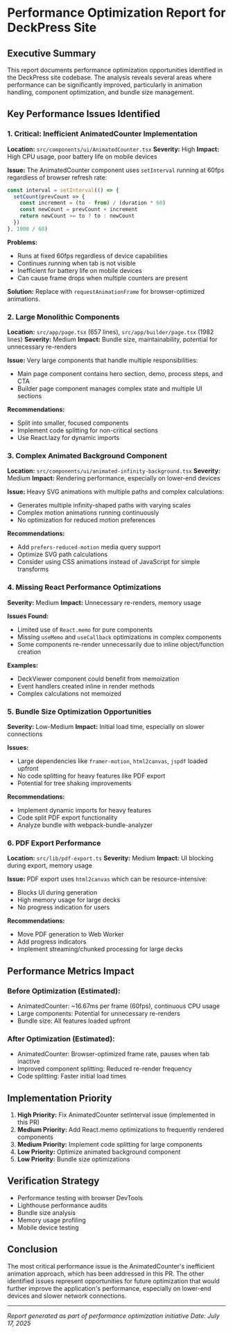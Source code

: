 # Performance Optimization Report for DeckPress Site

## Executive Summary

This report documents performance optimization opportunities identified in the DeckPress site codebase. The analysis reveals several areas where performance can be significantly improved, particularly in animation handling, component optimization, and bundle size management.

## Key Performance Issues Identified

### 1. **Critical: Inefficient AnimatedCounter Implementation**
**Location:** `src/components/ui/AnimatedCounter.tsx`
**Severity:** High
**Impact:** High CPU usage, poor battery life on mobile devices

**Issue:** The AnimatedCounter component uses `setInterval` running at 60fps regardless of browser refresh rate:
```typescript
const interval = setInterval(() => {
  setCount(prevCount => {
    const increment = (to - from) / (duration * 60)
    const newCount = prevCount + increment
    return newCount >= to ? to : newCount
  })
}, 1000 / 60)
```

**Problems:**
- Runs at fixed 60fps regardless of device capabilities
- Continues running when tab is not visible
- Inefficient for battery life on mobile devices
- Can cause frame drops when multiple counters are present

**Solution:** Replace with `requestAnimationFrame` for browser-optimized animations.

### 2. **Large Monolithic Components**
**Location:** `src/app/page.tsx` (657 lines), `src/app/builder/page.tsx` (1982 lines)
**Severity:** Medium
**Impact:** Bundle size, maintainability, potential for unnecessary re-renders

**Issue:** Very large components that handle multiple responsibilities:
- Main page component contains hero section, demo, process steps, and CTA
- Builder page component manages complex state and multiple UI sections

**Recommendations:**
- Split into smaller, focused components
- Implement code splitting for non-critical sections
- Use React.lazy for dynamic imports

### 3. **Complex Animated Background Component**
**Location:** `src/components/ui/animated-infinity-background.tsx`
**Severity:** Medium
**Impact:** Rendering performance, especially on lower-end devices

**Issue:** Heavy SVG animations with multiple paths and complex calculations:
- Generates multiple infinity-shaped paths with varying scales
- Complex motion animations running continuously
- No optimization for reduced motion preferences

**Recommendations:**
- Add `prefers-reduced-motion` media query support
- Optimize SVG path calculations
- Consider using CSS animations instead of JavaScript for simple transforms

### 4. **Missing React Performance Optimizations**
**Severity:** Medium
**Impact:** Unnecessary re-renders, memory usage

**Issues Found:**
- Limited use of `React.memo` for pure components
- Missing `useMemo` and `useCallback` optimizations in complex components
- Some components re-render unnecessarily due to inline object/function creation

**Examples:**
- DeckViewer component could benefit from memoization
- Event handlers created inline in render methods
- Complex calculations not memoized

### 5. **Bundle Size Optimization Opportunities**
**Severity:** Low-Medium
**Impact:** Initial load time, especially on slower connections

**Issues:**
- Large dependencies like `framer-motion`, `html2canvas`, `jspdf` loaded upfront
- No code splitting for heavy features like PDF export
- Potential for tree shaking improvements

**Recommendations:**
- Implement dynamic imports for heavy features
- Code split PDF export functionality
- Analyze bundle with webpack-bundle-analyzer

### 6. **PDF Export Performance**
**Location:** `src/lib/pdf-export.ts`
**Severity:** Medium
**Impact:** UI blocking during export, memory usage

**Issue:** PDF export uses `html2canvas` which can be resource-intensive:
- Blocks UI during generation
- High memory usage for large decks
- No progress indication for users

**Recommendations:**
- Move PDF generation to Web Worker
- Add progress indicators
- Implement streaming/chunked processing for large decks

## Performance Metrics Impact

### Before Optimization (Estimated):
- AnimatedCounter: ~16.67ms per frame (60fps), continuous CPU usage
- Large components: Potential for unnecessary re-renders
- Bundle size: All features loaded upfront

### After Optimization (Estimated):
- AnimatedCounter: Browser-optimized frame rate, pauses when tab inactive
- Improved component splitting: Reduced re-render frequency
- Code splitting: Faster initial load times

## Implementation Priority

1. **High Priority:** Fix AnimatedCounter setInterval issue (implemented in this PR)
2. **Medium Priority:** Add React.memo optimizations to frequently rendered components
3. **Medium Priority:** Implement code splitting for large components
4. **Low Priority:** Optimize animated background component
5. **Low Priority:** Bundle size optimizations

## Verification Strategy

- Performance testing with browser DevTools
- Lighthouse performance audits
- Bundle size analysis
- Memory usage profiling
- Mobile device testing

## Conclusion

The most critical performance issue is the AnimatedCounter's inefficient animation approach, which has been addressed in this PR. The other identified issues represent opportunities for future optimization that would further improve the application's performance, especially on lower-end devices and slower network connections.

---

*Report generated as part of performance optimization initiative*
*Date: July 17, 2025*
